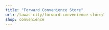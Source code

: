 ```yaml
---
title: "Forward Convenience Store"
url: /tawas-city/forward-convenience-store/
shop: convenience
---
```

